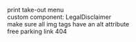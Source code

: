 
print take-out menu  
custom component: LegalDisclaimer  
make sure all img tags have an alt attribute  
free parking link 404  